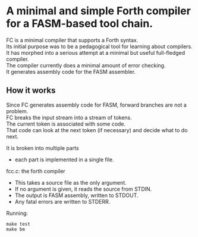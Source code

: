 # A minimal and simple Forth compiler for a FASM-based tool chain.
FC is a minimal compiler that supports a Forth syntax.<br/>
Its initial purpose was to be a pedagogical tool for learning about compilers.<br/>
It has morphed into a serious attempt at a minimal but useful full-fledged compiler.<br/>
The compiler currently does a minimal amount of error checking.<br/>
It generates assembly code for the FASM assembler.<br/>

## How it works
Since FC generates assembly code for FASM, forward branches are not a problem.<br/>
FC breaks the input stream into a stream of tokens.<br/>
The current token is associated with some code.<br/>
That code can look at the next token (if necessary) and decide what to do next.<br/>

It is broken into multiple parts
- each part is implemented in a single file.

fcc.c: the forth compiler
- This takes a source file as the only argument.
- If no argument is given, it reads the source from STDIN.
- The output is FASM assembly, written to STDOUT.
- Any fatal errors are written to STDERR.

Running:
```
make test 
make bm
```
